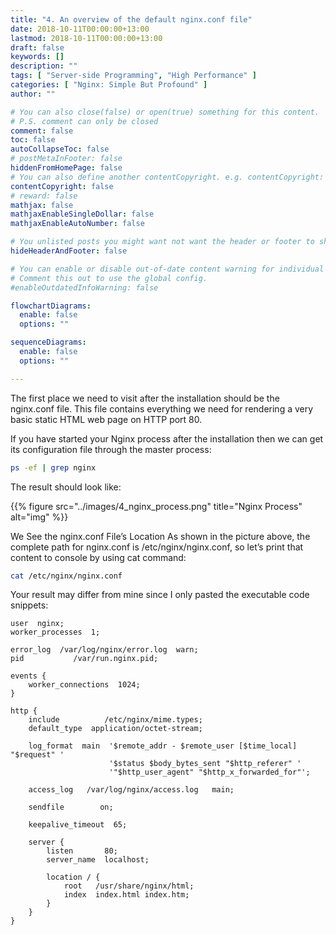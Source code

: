 ```yaml
---
title: "4. An overview of the default nginx.conf file"
date: 2018-10-11T00:00:00+13:00
lastmod: 2018-10-11T00:00:00+13:00
draft: false
keywords: []
description: ""
tags: [ "Server-side Programming", "High Performance" ]
categories: [ "Nginx: Simple But Profound" ]
author: ""

# You can also close(false) or open(true) something for this content.
# P.S. comment can only be closed
comment: false
toc: false
autoCollapseToc: false
# postMetaInFooter: false
hiddenFromHomePage: false
# You can also define another contentCopyright. e.g. contentCopyright: "This is another copyright."
contentCopyright: false
# reward: false
mathjax: false
mathjaxEnableSingleDollar: false
mathjaxEnableAutoNumber: false

# You unlisted posts you might want not want the header or footer to show
hideHeaderAndFooter: false

# You can enable or disable out-of-date content warning for individual post.
# Comment this out to use the global config.
#enableOutdatedInfoWarning: false

flowchartDiagrams:
  enable: false
  options: ""

sequenceDiagrams: 
  enable: false
  options: ""

---
```


<!--more-->

The first place we need to visit after the installation should be the nginx.conf file. This file contains everything we need for rendering a very basic static HTML web page on HTTP port 80.

If you have started your Nginx process after the installation then we can get its configuration file through the master process:

```bash
ps -ef | grep nginx
```

The result should look like:

{{% figure src="../images/4_nginx_process.png" title="Nginx Process" alt="img" %}}

We See the nginx.conf File’s Location
As shown in the picture above, the complete path for nginx.conf is /etc/nginx/nginx.conf, so let’s print that content to console by using cat command:

```bash
cat /etc/nginx/nginx.conf
```

Your result may differ from mine since I only pasted the executable code snippets:

```nginx
user  nginx;
worker_processes  1;

error_log  /var/log/nginx/error.log  warn;
pid           /var/run.nginx.pid;

events {
    worker_connections  1024;
}

http {
    include          /etc/nginx/mime.types;
    default_type  application/octet-stream;

    log_format  main  '$remote_addr - $remote_user [$time_local] "$request" '
                      '$status $body_bytes_sent "$http_referer" '
                      '"$http_user_agent" "$http_x_forwarded_for"';

    access_log   /var/log/nginx/access.log   main;

    sendfile        on;

    keepalive_timeout  65;

    server {
        listen       80;
        server_name  localhost;

        location / {
            root   /usr/share/nginx/html;
            index  index.html index.htm;
        }
    }
}
```
